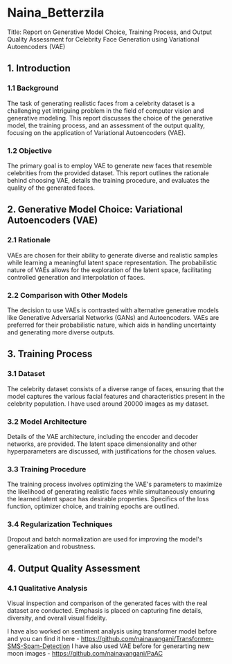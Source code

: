 # Naina_Betterzila

Title: Report on Generative Model Choice, Training Process, and Output Quality Assessment for Celebrity Face Generation using Variational Autoencoders (VAE)

## 1. Introduction

### 1.1 Background
The task of generating realistic faces from a celebrity dataset is a challenging yet intriguing problem in the field of computer vision and generative modeling. This report discusses the choice of the generative model, the training process, and an assessment of the output quality, focusing on the application of Variational Autoencoders (VAE).

### 1.2 Objective
The primary goal is to employ VAE to generate new faces that resemble celebrities from the provided dataset. This report outlines the rationale behind choosing VAE, details the training procedure, and evaluates the quality of the generated faces.

## 2. Generative Model Choice: Variational Autoencoders (VAE)

### 2.1 Rationale
VAEs are chosen for their ability to generate diverse and realistic samples while learning a meaningful latent space representation. The probabilistic nature of VAEs allows for the exploration of the latent space, facilitating controlled generation and interpolation of faces.

### 2.2 Comparison with Other Models
The decision to use VAEs is contrasted with alternative generative models like Generative Adversarial Networks (GANs) and Autoencoders. VAEs are preferred for their probabilistic nature, which aids in handling uncertainty and generating more diverse outputs.

## 3. Training Process

### 3.1 Dataset
The celebrity dataset consists of a diverse range of faces, ensuring that the model captures the various facial features and characteristics present in the celebrity population. I have used around 20000 images as my dataset.

### 3.2 Model Architecture
Details of the VAE architecture, including the encoder and decoder networks, are provided. The latent space dimensionality and other hyperparameters are discussed, with justifications for the chosen values.

### 3.3 Training Procedure
The training process involves optimizing the VAE's parameters to maximize the likelihood of generating realistic faces while simultaneously ensuring the learned latent space has desirable properties. Specifics of the loss function, optimizer choice, and training epochs are outlined.

### 3.4 Regularization Techniques
Dropout and batch normalization are used for improving the model's generalization and robustness.

## 4. Output Quality Assessment

### 4.1 Qualitative Analysis
Visual inspection and comparison of the generated faces with the real dataset are conducted. Emphasis is placed on capturing fine details, diversity, and overall visual fidelity.


I have also worked on sentiment analysis using transformer model before and you can find it here - https://github.com/nainavangani/Transformer-SMS-Spam-Detection
I have also used VAE before for generarting new moon images - https://github.com/nainavangani/PaAC
